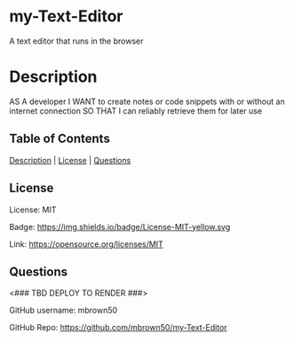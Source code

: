   # my-Text-Editor
  A text editor that runs in the browser

  # Description
  AS A developer
  I WANT to create notes or code snippets with or without an internet connection
  SO THAT I can reliably retrieve them for later use
  
  ## Table of Contents

  [Description](#description) | [License](#license) | [Questions](#questions)

  ## License
  
  License: MIT
  
  Badge: https://img.shields.io/badge/License-MIT-yellow.svg
  
  Link: https://opensource.org/licenses/MIT
  
  ## Questions

  <### TBD DEPLOY TO RENDER ###> 

  GitHub username: mbrown50

  GitHub Repo: https://github.com/mbrown50/my-Text-Editor